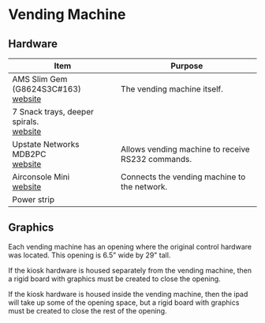 # Vending Machine

## Hardware

| Item | Purpose |
| ---- | ------- |
| AMS Slim Gem (G8624S3C#163)<br/><a href='http://thevendingcenter.com/'>website</a> | The vending machine itself. |	
| 7 Snack trays, deeper spirals.<br/><a href='http://thevendingcenter.com/'>website</a> | |
| Upstate Networks MDB2PC<br/><a href='http://www.upstatenetworks.com/mdb2pc.htm'>website</a> | Allows vending machine to receive RS232 commands. |
| Airconsole Mini<br/><a href='https://www.get-console.com/shop/en/airconsole-mini-20/112-airconsole-20-mini.html'>website</a> | Connects the vending machine to the network. |
| Power strip | |

## Graphics

Each vending machine has an opening where the original control hardware was located. This opening is 6.5" wide by 29" tall.

If the kiosk hardware is housed separately from the vending machine, then a rigid board with graphics must be created to close the opening.

If the kiosk hardware is housed inside the vending machine, then the ipad will take up some of the opening space, but a rigid board with graphics must be created to close the rest of the opening.
